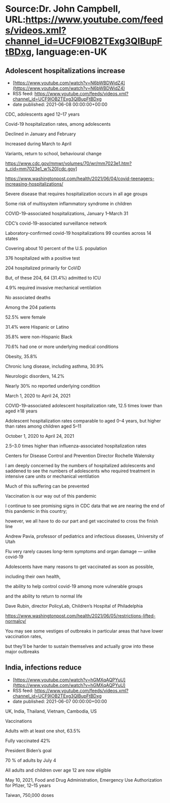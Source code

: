 # Source:Dr. John Campbell, URL:https://www.youtube.com/feeds/videos.xml?channel_id=UCF9IOB2TExg3QIBupFtBDxg, language:en-UK

## Adolescent hospitalizations increase
 - [https://www.youtube.com/watch?v=N6bWBDWidZ4](https://www.youtube.com/watch?v=N6bWBDWidZ4)
 - RSS feed: https://www.youtube.com/feeds/videos.xml?channel_id=UCF9IOB2TExg3QIBupFtBDxg
 - date published: 2021-06-08 00:00:00+00:00

CDC, adolescents aged 12–17 years

Covid-19 hospitalization rates, among adolescents

Declined in January and February

Increased during March to April

Variants, return to school, behavioural change

https://www.cdc.gov/mmwr/volumes/70/wr/mm7023e1.htm?s_cid=mm7023e1_w%20[cdc.gov]

https://www.washingtonpost.com/health/2021/06/04/covid-teenagers-increasing-hospitalizations/

Severe disease that requires hospitalization occurs in all age groups

Some risk of multisystem inflammatory syndrome in children

COVID-19–associated hospitalizations, January 1–March 31

CDC’s covid-19-associated surveillance network

Laboratory-confirmed covid-19 hospitalizations
99 counties across 14 states

Covering about 10 percent of the U.S. population

376 hospitalized with a positive test

204 hospitalized primarily for CoViD

But, of these 204, 64 (31.4%) admitted to ICU

4.9% required invasive mechanical ventilation

No associated deaths

Among the 204 patients

52.5% were female

31.4% were Hispanic or Latino

35.8% were non-Hispanic Black

70.6% had one or more underlying medical conditions

Obesity, 35.8%

Chronic lung disease, including asthma, 30.9%

Neurologic disorders, 14.2%

Nearly 30% no reported underlying condition

March 1, 2020 to April 24, 2021

COVID-19–associated adolescent hospitalization rate, 12.5 times lower than aged ≥18 years

Adolescent hospitalization rates comparable to aged 0–4 years,
but higher than rates among children aged 5–11

October 1, 2020 to April 24, 2021

2.5–3.0 times higher than influenza-associated hospitalization rates

 

Centers for Disease Control and Prevention Director Rochelle Walensky

I am deeply concerned by the numbers of hospitalized adolescents and saddened to see the numbers of adolescents who required treatment in intensive care units or mechanical ventilation

Much of this suffering can be prevented

Vaccination is our way out of this pandemic

I continue to see promising signs in CDC data that we are nearing the end of this pandemic in this country;

however, we all have to do our part and get vaccinated to cross the finish line

Andrew Pavia, professor of pediatrics and infectious diseases, University of Utah

Flu very rarely causes long-term symptoms and organ damage — unlike covid-19

Adolescents have many reasons to get vaccinated as soon as possible, 

including their own health,

the ability to help control covid-19 among more vulnerable groups

and the ability to return to normal life


Dave Rubin, director PolicyLab, Children’s Hospital of Philadelphia

https://www.washingtonpost.com/health/2021/06/05/restrictions-lifted-normalcy/

You may see some vestiges of outbreaks in particular areas that have lower vaccination rates, 

but they’ll be harder to sustain themselves and actually grow into these major outbreaks

## India, infections reduce
 - [https://www.youtube.com/watch?v=hGMXqAQPYuU](https://www.youtube.com/watch?v=hGMXqAQPYuU)
 - RSS feed: https://www.youtube.com/feeds/videos.xml?channel_id=UCF9IOB2TExg3QIBupFtBDxg
 - date published: 2021-06-07 00:00:00+00:00

UK, India, Thailand, Vietnam, Cambodia, US

Vaccinations

Adults with at least one shot, 63.5%

Fully vaccinated 42%

President Biden’s goal

70 % of adults by July 4

All adults and children over age 12 are now eligible

May 10, 2021, Food and Drug Administration, Emergency Use Authorization for Pfizer, 12–15 years

Taiwan, 750,000 doses

